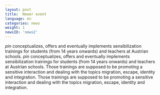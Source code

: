 ```yaml
---
layout: post
title:  Newer event
language: en
categories: news
weight: 1
newsID: 'news2'
---
```


*pin* conceptualizes, offers and eventually implements sensibilization trainings for students (from 14 years onwards) and teachers at Austrian schools.
*pin* conceptualizes, offers and eventually implements sensibilization trainings for students (from 14 years onwards) and teachers at Austrian schools.
Those trainings are supposed to be promoting a sensitive interaction and dealing with the topics migration, escape, identity and integration.
Those trainings are supposed to be promoting a sensitive interaction and dealing with the topics migration, escape, identity and integration.
